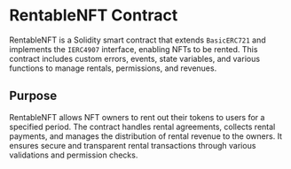 # RentableNFT Contract

RentableNFT is a Solidity smart contract that extends `BasicERC721` and implements the `IERC4907` interface, enabling NFTs to be rented. This contract includes custom errors, events, state variables, and various functions to manage rentals, permissions, and revenues.

## Purpose

RentableNFT allows NFT owners to rent out their tokens to users for a specified period. The contract handles rental agreements, collects rental payments, and manages the distribution of rental revenue to the owners. It ensures secure and transparent rental transactions through various validations and permission checks.